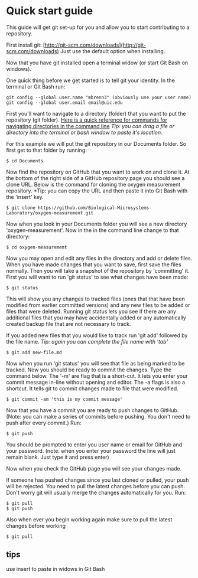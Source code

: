 Quick start guide
=================

This guide will get git set-up for you and allow you to start contributing to a repository.

First install git: [http://git-scm.com/downloads](http://git-scm.com/downloads) Just use the default option when installing.

Now that you have git installed open a terminal widow (or start Git Bash on windows).

One quick thing before we get started is to tell git your identity. In the terminal or Git Bash run:

	git config --global user.name "mbrenn3" (obviously use your user name)
	git config --global user.email email@uic.edu

First you'll want to navigate to a directory (folder) that you want to put the repository (git folder). [Here is a quick reference for commands for navigating directories in the command line](http://www.st-andrews.ac.uk/ITS/training/unix/unix1.html)  *Tip: you can drag a file or directory into the terminal or bash window to paste it's location.*


For this example we will put the git repository in our Documents folder. So first get to that folder by running:

	$ cd Documents

Now find the repository on GitHub that you want to work on and clone it. At the bottom of the right side of a GitHub repository page you should see a clone URL. Below is the command for cloning the oxygen measurement repository. *Tip: you can copy the URL and then paste it into Git Bash with the 'insert' key.

	$ git clone https://github.com/Biological-Microsystems-Laboratory/oxygen-measurement.git

Now when you look in your Documents folder you will see a new directory 'oxygen-measurement'. Now in the in the command line change to that directory:

	$ cd oxygen-measurement

Now you may open and edit any files in the directory and add or delete files. When you have made changes that you want to save, first save the files normally. Then you will take a snapshot of the repository by 'committing' it. First you will want to run 'git status' to see what changes have been made:

	$ git status

This will show you any changes to tracked files (ones that that have been modified from earlier committed versions) and any new files to be added or files that were deleted. Running git status lets you see if there are any additional files that you may have accidentally added or any automatically created backup file that are not necessary to track. 

If you added new files that you would like to track run 'git add' followed by the file name. *Tip: again you can complete the file name with 'tab'*

	$ git add new-file.md

Now when you run 'git status' you will see that file as being marked to be tracked. Now you should be ready to commit the changes. Type the command below. The '-m' are flag that is a short-cut. It lets you enter your commit message in-line without opening and editor. The -a flags is also a shortcut. It tells git to commit changes made to file that were modified.

	$ git commit -am 'this is my commit message'

Now that you have a commit you are ready to push changes to GitHub. (Note: you can make a series of commits before pushing. You don't need to push after every commit.) Run:

	$ git push

You should be prompted to enter you user name or email for GitHub and your password. (note: when you enter your password the line will just remain blank. Just type it and press enter)

Now when you check the GitHub page you will see your changes made.

If someone has pushed changes since you last cloned or pulled, your push will be rejected. You need to pull the latest changes before you can push. Don't worry git will usually merge the changes automatically for you. Run:

	$ git pull
	$ git push

Also when ever you begin working again make sure to pull the latest changes before working

	$ git pull


tips
----
use insert to paste in widows in Git Bash
